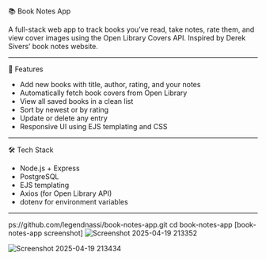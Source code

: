 📚 Book Notes App

A full-stack web app to track books you’ve read, take notes, rate them, and view cover images using the Open Library Covers API. Inspired by Derek Sivers’ book notes website.

---

 🚀 Features

- Add new books with title, author, rating, and your notes
- Automatically fetch book covers from Open Library
- View all saved books in a clean list
- Sort by newest or by rating
- Update or delete any entry
- Responsive UI using EJS templating and CSS

---

🛠️ Tech Stack

- Node.js + Express
- PostgreSQL
- EJS templating
- Axios (for Open Library API)
- dotenv for environment variables

---

ps://github.com/legendnassi/book-notes-app.git
   cd book-notes-app
   [book-notes-app screenshot]
   ![Screenshot 2025-04-19 213352](https://github.com/user-attachments/assets/94af3d9c-86b2-4e0c-b71a-5049baba09b5)

![Screenshot 2025-04-19 213434](https://github.com/user-attachments/assets/1ecf0a40-2e67-4db6-9060-335f6619f6f2)
